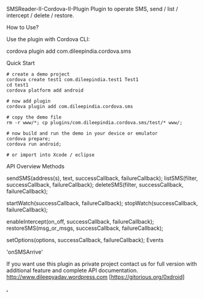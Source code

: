 SMSReader-II-Cordova-II-Plugin
Plugin to operate SMS, send / list / intercept / delete / restore.

How to Use?

Use the plugin with Cordova CLI:

cordova plugin add com.dileepindia.cordova.sms

Quick Start

    # create a demo project
    cordova create test1 com.dileepindia.test1 Test1
    cd test1
    cordova platform add android

    # now add plugin
    cordova plugin add com.dileepindia.cordova.sms

    # copy the demo file
    rm -r www/*; cp plugins/com.dileepindia.cordova.sms/test/* www/;

    # now build and run the demo in your device or emulator
    cordova prepare; 
    cordova run android; 

    # or import into Xcode / eclipse
API Overview
Methods

sendSMS(address(s), text, successCallback, failureCallback);
listSMS(filter, successCallback, failureCallback);
deleteSMS(filter, successCallback, failureCallback);

startWatch(successCallback, failureCallback);
stopWatch(successCallback, failureCallback);

enableIntercept(on_off, successCallback, failureCallback);
restoreSMS(msg_or_msgs, successCallback, failureCallback);

setOptions(options, successCallback, failureCallback);
Events

'onSMSArrive'

If you want use this plugin as private project contact us for full version with additional feature and complete API 
documentation.  http://www.dileepyadav.wordpress.com  [https://gitorious.org/0xdroid]


 [.](https://github.com/floatinghotpot/cordova-plugin-sms/blob/master/docs/README.md)
